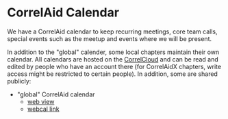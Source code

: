 # CorrelAid Calendar

We have a CorrelAid calendar to keep recurring meetings, core team calls, special events such as the meetup and events where we will be present. 

In addition to the "global" calender, some local chapters maintain their own calendar. All calendars are hosted on the [CorrelCloud](correlcloud.md) and can be read and edited by people who have an account there \(for CorrelAidX chapters, write access might be restricted to certain people\). In addition, some are shared publicly:

* "global" CorrelAid calendar
  * [web view](https://correlcloud.org/index.php/apps/calendar/p/w4ak9WY4T6Ln452r/dayGridMonth/now)
  * [webcal link](webcals://correlcloud.org/remote.php/dav/public-calendars/w4ak9WY4T6Ln452r/?export)






